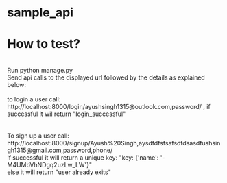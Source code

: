 # sample_api
<h1>How to test?</h1>
<br>Run python manage.py
<br>Send api calls to the displayed url followed by the details as explained below:
<br>
<br>
to login a user call: http://localhost:8000/login/ayushsingh1315@outlook.com,password/ , if successful it wil return "login_successful"
<br>
<br>
<br>To sign up a user call: http://localhost:8000/signup/Ayush%20Singh,aysdfdfsfsafsdfdsasdfushsingh1315@gmail.com,password,phone/
<br> if successful it will return a unique key: "key: {'name': '-M4UMbVhNDgq2uzLw_LW'}"
<br>else it will return "user already exits"

